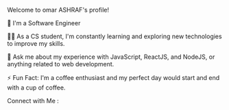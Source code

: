 Welcome to omar ASHRAF's profile! 


🏢 I'm a Software Engineer 

👨‍💻 As a CS student, I'm constantly learning and exploring new technologies to improve my skills.

💬 Ask me about my experience with JavaScript, ReactJS, and NodeJS, or anything related to web development.

⚡ Fun Fact: I'm a coffee enthusiast and my perfect day would start and end with a cup of coffee.

Connect with Me :
 
